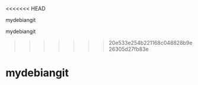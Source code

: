 <<<<<<< HEAD


mydebiangit

mydebiangit
>>>>>>> 20e533e254b221168c048828b9e26305d27fb83e
# mydebiangit
